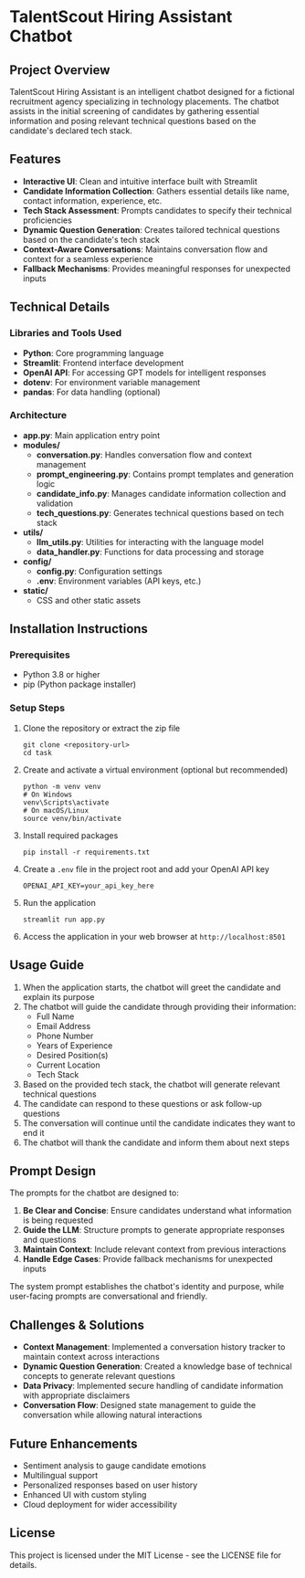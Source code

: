 # TalentScout Hiring Assistant Chatbot

## Project Overview
TalentScout Hiring Assistant is an intelligent chatbot designed for a fictional recruitment agency specializing in technology placements. The chatbot assists in the initial screening of candidates by gathering essential information and posing relevant technical questions based on the candidate's declared tech stack.

## Features
- **Interactive UI**: Clean and intuitive interface built with Streamlit
- **Candidate Information Collection**: Gathers essential details like name, contact information, experience, etc.
- **Tech Stack Assessment**: Prompts candidates to specify their technical proficiencies
- **Dynamic Question Generation**: Creates tailored technical questions based on the candidate's tech stack
- **Context-Aware Conversations**: Maintains conversation flow and context for a seamless experience
- **Fallback Mechanisms**: Provides meaningful responses for unexpected inputs

## Technical Details

### Libraries and Tools Used
- **Python**: Core programming language
- **Streamlit**: Frontend interface development
- **OpenAI API**: For accessing GPT models for intelligent responses
- **dotenv**: For environment variable management
- **pandas**: For data handling (optional)

### Architecture
- **app.py**: Main application entry point
- **modules/**
  - **conversation.py**: Handles conversation flow and context management
  - **prompt_engineering.py**: Contains prompt templates and generation logic
  - **candidate_info.py**: Manages candidate information collection and validation
  - **tech_questions.py**: Generates technical questions based on tech stack
- **utils/**
  - **llm_utils.py**: Utilities for interacting with the language model
  - **data_handler.py**: Functions for data processing and storage
- **config/**
  - **config.py**: Configuration settings
  - **.env**: Environment variables (API keys, etc.)
- **static/**
  - CSS and other static assets

## Installation Instructions

### Prerequisites
- Python 3.8 or higher
- pip (Python package installer)

### Setup Steps
1. Clone the repository or extract the zip file
   ```
   git clone <repository-url>
   cd task
   ```

2. Create and activate a virtual environment (optional but recommended)
   ```
   python -m venv venv
   # On Windows
   venv\Scripts\activate
   # On macOS/Linux
   source venv/bin/activate
   ```

3. Install required packages
   ```
   pip install -r requirements.txt
   ```

4. Create a `.env` file in the project root and add your OpenAI API key
   ```
   OPENAI_API_KEY=your_api_key_here
   ```

5. Run the application
   ```
   streamlit run app.py
   ```

6. Access the application in your web browser at `http://localhost:8501`

## Usage Guide
1. When the application starts, the chatbot will greet the candidate and explain its purpose
2. The chatbot will guide the candidate through providing their information:
   - Full Name
   - Email Address
   - Phone Number
   - Years of Experience
   - Desired Position(s)
   - Current Location
   - Tech Stack
3. Based on the provided tech stack, the chatbot will generate relevant technical questions
4. The candidate can respond to these questions or ask follow-up questions
5. The conversation will continue until the candidate indicates they want to end it
6. The chatbot will thank the candidate and inform them about next steps

## Prompt Design
The prompts for the chatbot are designed to:
1. **Be Clear and Concise**: Ensure candidates understand what information is being requested
2. **Guide the LLM**: Structure prompts to generate appropriate responses and questions
3. **Maintain Context**: Include relevant context from previous interactions
4. **Handle Edge Cases**: Provide fallback mechanisms for unexpected inputs

The system prompt establishes the chatbot's identity and purpose, while user-facing prompts are conversational and friendly.

## Challenges & Solutions
- **Context Management**: Implemented a conversation history tracker to maintain context across interactions
- **Dynamic Question Generation**: Created a knowledge base of technical concepts to generate relevant questions
- **Data Privacy**: Implemented secure handling of candidate information with appropriate disclaimers
- **Conversation Flow**: Designed state management to guide the conversation while allowing natural interactions

## Future Enhancements
- Sentiment analysis to gauge candidate emotions
- Multilingual support
- Personalized responses based on user history
- Enhanced UI with custom styling
- Cloud deployment for wider accessibility

## License
This project is licensed under the MIT License - see the LICENSE file for details.